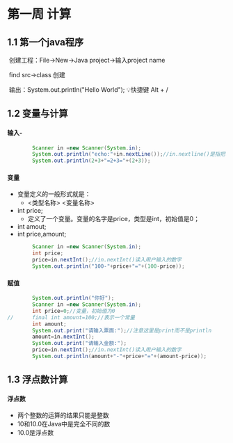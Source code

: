 # 第一周 计算

## 1.1	第一个java程序

​		创建工程：File->New->Java project->输入project name

​		 			find src->class 创建

​		输出：System.out.println("Hello World"); 💡快捷键 Alt + /



## 1.2	变量与计算

#### 	输入-

```java
		Scanner in =new Scanner(System.in);
		System.out.println("echo:"+in.nextLine());//in.nextline()是指把下一行的东西读进来
		System.out.println(2+3+"=2+3="+(2+3));
```

#### 	变量

- 变量定义的一般形式就是：
  - <类型名称> <变量名称>
- int price;
  - 定义了一个变量。变量的名字是price，类型是int，初始值是0；
- int amout;
- int price,amount;

```java
		Scanner in =new Scanner(System.in);
 		int price;
		price=in.nextInt();//in.nextInt()读入用户输入的数字
		System.out.println("100-"+price+"="+(100-price));
```

#### 	赋值	

```java
		System.out.println("你好");
		Scanner in =new Scanner(System.in);
		int price=0;//变量，初始值为0
//		final int amount=100;//表示一个常量
		int amount;
		System.out.print("请输入票面:");//注意这里是print而不是println
		amount=in.nextInt();
		System.out.print("请输入金额:");
		price=in.nextInt();//in.nextInt()读入用户输入的数字
		System.out.println(amount+"-"+price+"="+(amount-price));
```



## 1.3	浮点数计算

#### 	浮点数

- 两个整数的运算的结果只能是整数
- 10和10.0在Java中是完全不同的数
- 10.0是浮点数